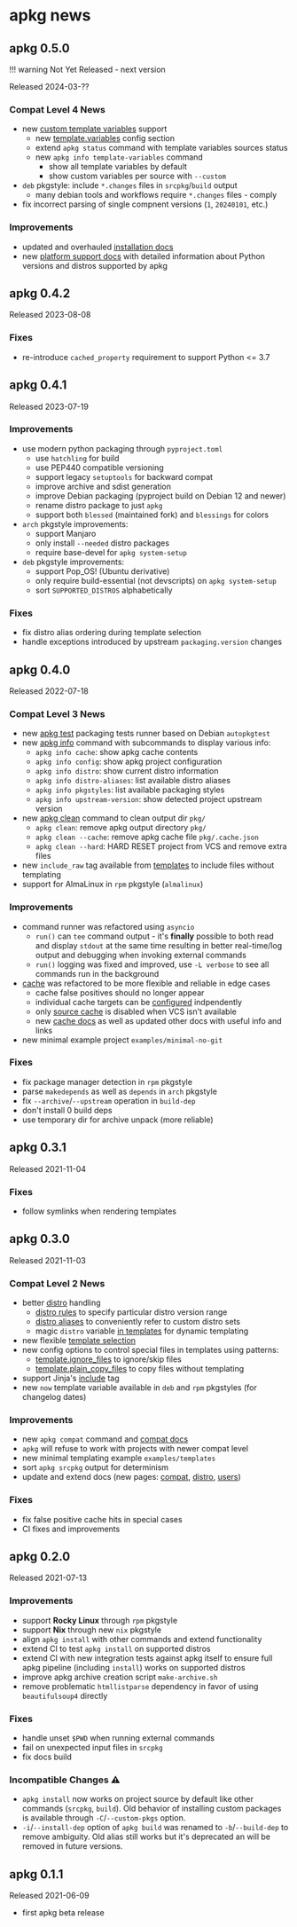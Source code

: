 # apkg news

## apkg 0.5.0

!!! warning
    Not Yet Released - next version

Released 2024-03-??

### Compat Level 4 News

- new [custom template variables](templatevars.md) support
    - new [template.variables](config.md#templatevariables) config section
    - extend `apkg status` command with template variables sources status
    - new `apkg info template-variables` command
        - show all template variables by default
        - show custom variables per source with `--custom`
- `deb` pkgstyle: include `*.changes` files in `srcpkg`/`build` output
    - many debian tools and workflows require `*.changes` files - comply
- fix incorrect parsing of single compnent versions (`1`, `20240101`, etc.)

### Improvements

- updated and overhauled [installation docs](install.md)
- new [platform support docs](platforms.md) with detailed information
  about Python versions and distros supported by apkg


## apkg 0.4.2

Released 2023-08-08

### Fixes

- re-introduce `cached_property` requirement to support Python <= 3.7


## apkg 0.4.1

Released 2023-07-19

### Improvements

- use modern python packaging through `pyproject.toml`
    - use `hatchling` for build
    - use PEP440 compatible versioning
    - support legacy `setuptools` for backward compat
    - improve archive and sdist generation
    - improve Debian packaging (pyproject build on Debian 12 and newer)
    - rename distro package to just `apkg`
    - support both `blessed` (maintained fork) and `blessings` for colors
- `arch` pkgstyle improvements:
    - support Manjaro
    - only install `--needed` distro packages
    - require base-devel for `apkg system-setup`
- `deb` pkgstyle improvements:
    - support Pop_OS! (Ubuntu derivative)
    - only require build-essential (not devscripts) on `apkg system-setup`
    - sort `SUPPORTED_DISTROS` alphabetically

### Fixes

- fix distro alias ordering during template selection
- handle exceptions introduced by upstream `packaging.version` changes


## apkg 0.4.0

Released 2022-07-18

### Compat Level 3 News

- new [apkg test](test.md) packaging tests runner based on Debian `autopkgtest`
- new [apkg info](commands.md#info) command with subcommands to display various info:
    - `apkg info cache`: show apkg cache contents
    - `apkg info config`: show apkg project configuration
    - `apkg info distro`: show current distro information
    - `apkg info distro-aliases`: list available distro aliases
    - `apkg info pkgstyles`: list available packaging styles
    - `apkg info upstream-version`: show detected project upstream version
- new [apkg clean](commands.md#clean) command to clean output dir `pkg/`
    - `apkg clean`: remove apkg output directory `pkg/`
    - `apkg clean --cache`: remove apkg cache file `pkg/.cache.json`
    - `apkg clean --hard`: HARD RESET project from VCS and remove extra files
- new `include_raw` tag available from [templates](templates.md#reusing-code-in-templates)
    to include files without templating
- support for AlmaLinux in `rpm` pkgstyle (`almalinux`)

### Improvements

- command runner was refactored using `asyncio`
    - `run()` can `tee` command output - it's **finally** possible to both read
      and display `stdout` at the same time resulting in better real-time/log
      output and debugging when invoking external commands
    - `run()` logging was fixed and improved, use `-L verbose` to see all commands
      run in the background
- [cache](cache.md) was refactored to be more flexible and reliable in edge cases
    - cache false positives should no longer appear
    - individual cache targets can be [configured](config.md#cache) indpendently
    - only [source cache](cache.md#source-cache) is disabled when VCS isn't available
    - new [cache docs](cache.md) as well as updated other docs with useful info and links
- new minimal example project `examples/minimal-no-git`

### Fixes

- fix package manager detection in `rpm` pkgstyle
- parse `makedepends` as well as `depends` in `arch` pkgstyle
- fix `--archive`/`--upstream` operation in `build-dep`
- don't install 0 build deps
- use temporary dir for archive unpack (more reliable)


## apkg 0.3.1

Released 2021-11-04

### Fixes

- follow symlinks when rendering templates


## apkg 0.3.0

Released 2021-11-03

### Compat Level 2 News

- better [distro](distro.md) handling
    - [distro rules](distro.md#distro-rules) to specify particular distro version range
    - [distro aliases](distro.md#distro-aliases) to conveniently refer to custom distro sets
    - magic `distro` variable [in templates](distro.md#distro-in-templates) for dynamic templating
- new flexible [template selection](templates.md#template-selection)
- new config options to control special files in templates using patterns:
    - [template.ignore_files](config.md#templateignore_files) to ignore/skip files
    - [template.plain_copy_files](config.md#templateplain_copy_files) to copy files without templating
- support Jinja's [include](https://jinja.palletsprojects.com/en/3.0.x/templates/#include) tag
- new `now` template variable available in `deb` and `rpm` pkgstyles (for changelog dates)

### Improvements

- new `apkg compat` command and [compat docs](compat.md)
- `apkg` will refuse to work with projects with newer compat level
- new minimal templating example `examples/templates`
- sort `apkg srcpkg` output for determinism
- update and extend docs (new pages: [compat](compat.md), [distro](distro.md), [users](users.md))

### Fixes

- fix false positive cache hits in special cases
- CI fixes and improvements


## apkg 0.2.0

Released 2021-07-13

### Improvements

- support **Rocky Linux** through `rpm` pkgstyle
- support **Nix** through new `nix` pkgstyle
- align `apkg install` with other commands and extend functionality
- extend CI to test `apkg install` on supported distros
- extend CI with new integration tests against apkg itself to ensure full apkg
  pipeline (including `install`) works on supported distros
- improve apkg archive creation script `make-archive.sh`
- remove problematic `htmllistparse` dependency in favor of using
  `beautifulsoup4` directly

### Fixes

- handle unset `$PWD` when running external commands
- fail on unexpected input files in `srcpkg`
- fix docs build

### Incompatible Changes ⚠

- `apkg install` now works on project source by default like other commands
  (`srcpkg`, `build`). Old behavior of installing custom packages is available
  through `-C`/`--custom-pkgs` option.
- `-i`/`--install-dep` option of `apkg build` was renamed to `-b`/`--build-dep`
  to remove ambiguity. Old alias still works but it's deprecated an will be
  removed in future versions.


## apkg 0.1.1

Released 2021-06-09

- first apkg beta release
